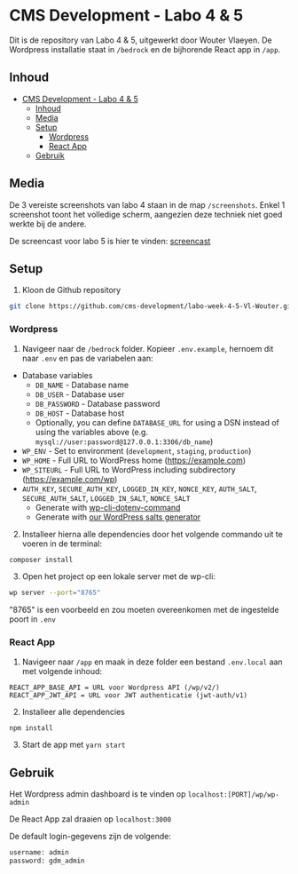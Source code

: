 # CMS Development - Labo 4 & 5

Dit is de repository van Labo 4 & 5, uitgewerkt door Wouter Vlaeyen. De Wordpress installatie staat in `/bedrock` en de bijhorende React app in `/app`.

## Inhoud

- [CMS Development - Labo 4 & 5](#cms-development---labo-4--5)
  - [Inhoud](#inhoud)
  - [Media](#media)
  - [Setup](#setup)
    - [Wordpress](#wordpress)
    - [React App](#react-app)
  - [Gebruik](#gebruik)

## Media

De 3 vereiste screenshots van labo 4 staan in de map `/screenshots`. Enkel 1 screenshot toont het volledige scherm, aangezien deze techniek niet goed werkte bij de andere.

De screencast voor labo 5 is hier te vinden: [screencast](https://youtu.be/fXh-JiHiIT0)

## Setup

1. Kloon de Github repository

```bash
git clone https://github.com/cms-development/labo-week-4-5-Vl-Wouter.git
```

### Wordpress

1. Navigeer naar de `/bedrock` folder. Kopieer `.env.example`, hernoem dit naar `.env` en pas de variabelen aan:

* Database variables
  * `DB_NAME` - Database name
  * `DB_USER` - Database user
  * `DB_PASSWORD` - Database password
  * `DB_HOST` - Database host
  * Optionally, you can define `DATABASE_URL` for using a DSN instead of using the variables above (e.g. `mysql://user:password@127.0.0.1:3306/db_name`)
* `WP_ENV` - Set to environment (`development`, `staging`, `production`)
* `WP_HOME` - Full URL to WordPress home (https://example.com)
* `WP_SITEURL` - Full URL to WordPress including subdirectory (https://example.com/wp)
* `AUTH_KEY`, `SECURE_AUTH_KEY`, `LOGGED_IN_KEY`, `NONCE_KEY`, `AUTH_SALT`, `SECURE_AUTH_SALT`, `LOGGED_IN_SALT`, `NONCE_SALT`
  * Generate with [wp-cli-dotenv-command](https://github.com/aaemnnosttv/wp-cli-dotenv-command)
  * Generate with [our WordPress salts generator](https://roots.io/salts.html)

2. Installeer hierna alle dependencies door het volgende commando uit te voeren in de terminal:

```bash
composer install
```

3. Open het project op een lokale server met de wp-cli:

```bash
wp server --port="8765"
```

"8765" is een voorbeeld en zou moeten overeenkomen met de ingestelde poort in `.env`

### React App

1. Navigeer naar `/app` en maak in deze folder een bestand `.env.local` aan met volgende inhoud:

```env
REACT_APP_BASE_API = URL voor Wordpress API (/wp/v2/)
REACT_APP_JWT_API = URL voor JWT authenticatie (jwt-auth/v1)
```

2. Installeer alle dependencies

```bash
npm install
```

3. Start de app met `yarn start`

## Gebruik

Het Wordpress admin dashboard is te vinden op `localhost:[PORT]/wp/wp-admin`

De React App zal draaien op `localhost:3000`

De default login-gegevens zijn de volgende:

```txt
username: admin
password: gdm_admin
```
